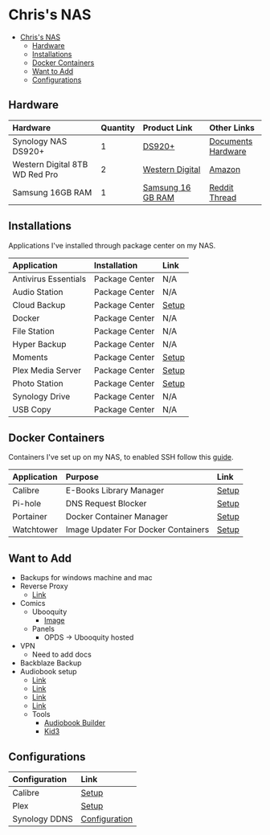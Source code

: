 # Chris's NAS

- [Chris's NAS](#chriss-nas)
  - [Hardware](#hardware)
  - [Installations](#installations)
  - [Docker Containers](#docker-containers)
  - [Want to Add](#want-to-add)
  - [Configurations](#configurations)

## Hardware

| Hardware | Quantity | Product Link | Other Links |
| :------- | :------- | :----------- | :---------- |
| Synology NAS DS920+ | 1 | [DS920+](https://www.synology.com/en-us/products/DS920+) | [Documents](https://www.synology.com/en-us/support/download/DS920+#docs) <br/> [Hardware](https://global.download.synology.com/download/Document/Hardware/HIG/DiskStation/20-year/DS920+/enu/Syno_HIG_DS920_Plus_enu.pdf) |
| Western Digital 8TB WD Red Pro | 2 | [Western Digital](https://shop.westerndigital.com/products/internal-drives/wd-red-pro-sata-hdd#WD8003FFBX) | [Amazon](https://www.amazon.com/Western-Digital-Internal-Hard-Drive/dp/B07D3N95GS?th=1) |
| Samsung 16GB RAM | 1 | [Samsung 16 GB RAM](https://www.newegg.com/samsung-16gb-260-pin-ddr4-so-dimm/p/1B4-001D-005D9) | [Reddit Thread](https://www.reddit.com/r/synology/comments/goidix/good_news_ds920_supports_16gb_ddr4_ram_for_20gb/) |

## Installations

Applications I've installed through package center on my NAS.

| Application | Installation | Link |
| :---------- | :----------- | :--- |
| Antivirus Essentials | Package Center | N/A |
| Audio Station | Package Center | N/A |
| Cloud Backup | Package Center | [Setup](/Chris/Installations/CloudBackup.md) |
| Docker | Package Center | N/A |
| File Station | Package Center | N/A |
| Hyper Backup | Package Center | N/A |
| Moments | Package Center | [Setup](/Chris/Installations/Photos.md) |
| Plex Media Server | Package Center | [Setup](/Chris/Installations/Plex.md) |
| Photo Station | Package Center | [Setup](/Chris/Installations/Photos.md) |
| Synology Drive | Package Center | N/A |
| USB Copy | Package Center | N/A |

## Docker Containers

Containers I've set up on my NAS, to enabled SSH follow this [guide](https://chrisotto.dev/ssh-synology-nas/).

| Application | Purpose | Link |
| :---------- | :------ | :--- |
| Calibre | E-Books Library Manager | [Setup](https://chrisotto.dev/calibre-library-docker-nas/) |
| Pi-hole | DNS Request Blocker | [Setup](https://chrisotto.dev/pihole-docker-nas) |
| Portainer | Docker Container Manager | [Setup](https://chrisotto.dev/portainer-docker-nas) |
| Watchtower | Image Updater For Docker Containers | [Setup](https://chrisotto.dev/watchtower-docker-nas)

## Want to Add

- Backups for windows machine and mac
- Reverse Proxy
  - [Link](https://www.grahamleggat.com/blog/2017/8/21/synology-reverse-proxy-server)
- Comics
  - Ubooquity
    - [Image](https://hub.docker.com/r/linuxserver/ubooquity)
  - Panels
    - OPDS -> Ubooquity hosted
- VPN
  - Need to add docs
- Backblaze Backup
- Audiobook setup
  - [Link](https://www.reddit.com/r/PrologueApp/comments/dn0qlp/is_there_a_prologueapp_guide_to_setting_up_an/)
  - [Link](https://forums.plex.tv/t/audiobook-guide/205963/3)
  - [Link](https://forums.plex.tv/t/how-do-i-set-up-files-etc-for-audiobooks-in-plex/530837/4)
  - [Link](https://9to5mac.com/2020/09/06/plex-audiobooks/)
  - Tools
    - [Audiobook Builder](https://www.splasm.com/audiobookbuilder/)
    - [Kid3](https://kid3.kde.org/)

## Configurations

| Configuration | Link |
| :------------ | :--- |
| Calibre | [Setup]() |
| Plex | [Setup](/Chris/Installations/Plex.md) |
| Synology DDNS | [Configuration](/Chris/Configurations/SynologyDDNS.md) |

